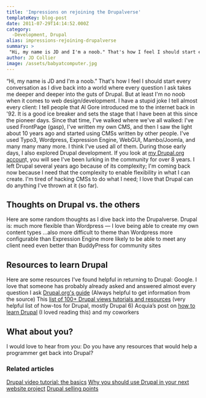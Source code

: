 ```yaml
---
title: 'Impressions on rejoining the Drupalverse'
templateKey: blog-post
date: 2011-07-29T14:14:52.000Z
category: 
  -Development, Drupal
alias: impressions-rejoining-drupalverse
summary: > 
 "Hi, my name is JD and I'm a noob." That's how I feel I should start every conversation as I dive back into a world where every question I ask takes me deeper and deeper into the guts of Drupal.
author: JD Collier
image: /assets/babyatcomputer.jpg
---
```


“Hi, my name is JD and I'm a noob.” That's how I feel I should start every conversation as I dive back into a world where every question I ask takes me deeper and deeper into the guts of Drupal. But at least I'm no noob when it comes to web design/development. I have a stupid joke I tell almost every client: I tell people that Al Gore introduced me to the internet back in '92. It is a good ice breaker and sets the stage that I have been at this since the pioneer days. Since that time, I've walked where we've all walked: I've used FrontPage (gasp), I've written my own CMS, and then I saw the light about 10 years ago and started using CMSs written by other people. I've used Typo3, Wordpress, Expression Engine, WebGUI, Mambo/Joomla, and many many many more. I think I've used all of them. During those early days, I also explored Drupal development. If you look at [my Drupal.org accoun](https://www.drupal.org/user/3054)t, you will see I've been lurking in the community for over 8 years. I left Drupal several years ago because of its complexity; I'm coming back now because I need that the complexity to enable flexibility in what I can create. I'm tired of hacking CMSs to do what I need; I love that Drupal can do anything I've thrown at it (so far).

Thoughts on Drupal vs. the others
---------------------------------

Here are some random thoughts as I dive back into the Drupalverse. Drupal is: much more flexible than Wordpress — I love being able to create my own content types ...also more difficult to theme than Wordpress more configurable than Expression Engine more likely to be able to meet any client need even better than BuddyPress for community sites

Resources to learn Drupal
-------------------------

Here are some resources I've found helpful in returning to Drupal: Google. I love that someone has probably already asked and answered almost every question I ask [Drupal.org's guide](https://www.drupal.org/node/258) (Always helpful to get information from the source) This [list of 100+ Drupal views tutorials and resources](http://www.drupalove.com/article/100-drupal-views-tutorials-and-resources) (very helpful list of how-tos for Drupal, mostly Drupal 6) Acquia’s post on [how to learn Drupal](https://dev.acquia.com/blog/how-learn-drupal) (I loved reading this) and my coworkers

What about you?
---------------

I would love to hear from you: Do you have any resources that would help a programmer get back into Drupal? 

### Related articles

[Drupal video tutorial: the basics](/insights/drupal-video-tutorials-basics) [Why you should use Drupal in your next website project](/insights/why-you-should-use-drupal-your-next-website-project) [Drupal selling points](/insights/drupal-selling-points)